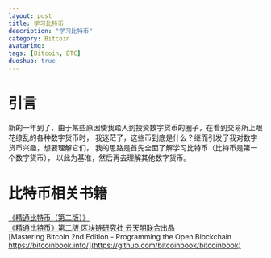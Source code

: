 ```yaml
---
layout: post
title: 学习比特币
description: "学习比特币"
category: Bitcoin
avatarimg:
tags: [Bitcoin, BTC]
duoshuo: true
---
```


# 引言
新的一年到了，由于某些原因使我踏入到投资数字货币的圈子，在看到交易所上眼花缭乱的各种数字货币时，
我迷茫了，这些币到底是什么？继而引发了我对数字货币兴趣，想要理解它们，
我的思路是首先全面了解学习比特币（比特币是第一个数字货币），
以此为基准，然后再去理解其他数字货币。


# 比特币相关书籍

[《精通比特币（第二版）》](http://book.8btc.com/books/6/masterbitcoin2cn/_book/)  
[《精通比特币》第二版 区块链研究社 云天明联合出品](https://github.com/tianmingyun/MasterBitcoin2CN)  
[Mastering Bitcoin 2nd Edition - Programming the Open Blockchain https://bitcoinbook.info/](https://github.com/bitcoinbook/bitcoinbook)  
